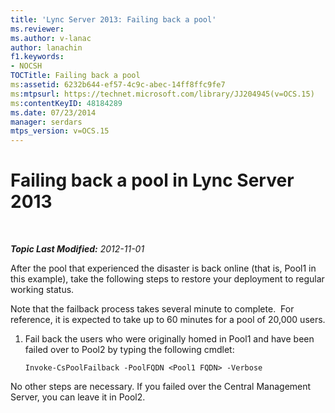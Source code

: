 ```yaml
---
title: 'Lync Server 2013: Failing back a pool'
ms.reviewer: 
ms.author: v-lanac
author: lanachin
f1.keywords:
- NOCSH
TOCTitle: Failing back a pool
ms:assetid: 6232b644-ef57-4c9c-abec-14ff8ffc9fe7
ms:mtpsurl: https://technet.microsoft.com/library/JJ204945(v=OCS.15)
ms:contentKeyID: 48184289
ms.date: 07/23/2014
manager: serdars
mtps_version: v=OCS.15
---
```


<div data-xmlns="http://www.w3.org/1999/xhtml">

<div class="topic" data-xmlns="http://www.w3.org/1999/xhtml" data-msxsl="urn:schemas-microsoft-com:xslt" data-cs="http://msdn.microsoft.com/">

<div data-asp="http://msdn2.microsoft.com/asp">

# Failing back a pool in Lync Server 2013

</div>

<div id="mainSection">

<div id="mainBody">

<span> </span>

_**Topic Last Modified:** 2012-11-01_

After the pool that experienced the disaster is back online (that is, Pool1 in this example), take the following steps to restore your deployment to regular working status.

Note that the failback process takes several minute to complete.  For reference, it is expected to take up to 60 minutes for a pool of 20,000 users.

1.  Fail back the users who were originally homed in Pool1 and have been failed over to Pool2 by typing the following cmdlet:
    
        Invoke-CsPoolFailback -PoolFQDN <Pool1 FQDN> -Verbose

No other steps are necessary. If you failed over the Central Management Server, you can leave it in Pool2.

</div>

<span> </span>

</div>

</div>

</div>

